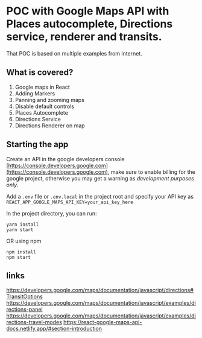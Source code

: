 # POC with Google Maps API with Places autocomplete, Directions service, renderer and transits.
That POC is based on multiple examples from internet.

## What is covered?

1. Google maps in React
2. Adding Markers
3. Panning and zooming maps
4. Disable default controls
5. Places Autocomplete
6. Directions Service
7. Directions Renderer on map


## Starting the app

Create an API in the google developers console [https://console.developers.google.com](https://console.developers.google.com), make sure to enable billing for the google project, otherwise you may get a warning as _development purposes only_.

Add a `.env` file or `.env.local` in the project root and specify your API key as `REACT_APP_GOOGLE_MAPS_API_KEY=your_api_key_here`

In the project directory, you can run:

```
yarn install
yarn start
```

OR using npm

```
npm install
npm start
```
## links
https://developers.google.com/maps/documentation/javascript/directions#TransitOptions
https://developers.google.com/maps/documentation/javascript/examples/directions-panel
https://developers.google.com/maps/documentation/javascript/examples/directions-travel-modes
https://react-google-maps-api-docs.netlify.app/#section-introduction
